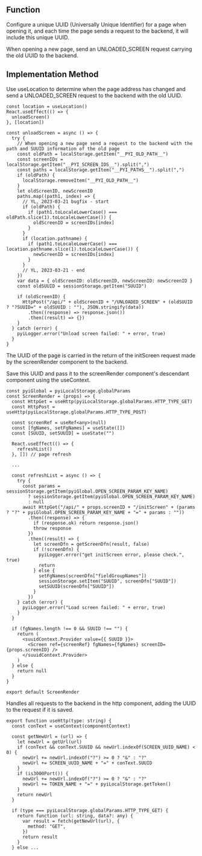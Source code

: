 ## Function

Configure a unique UUID (Universally Unique Identifier) for a page when
opening it, and each time the page sends a request to the backend, it will
include this unique UUID.

When opening a new page, send an UNLOADED_SCREEN request carrying the old UUID
to the backend.

## Implementation Method

Use useLocation to determine when the page address has changed and send a
UNLOADED_SCREEN request to the backend with the old UUID.

    
    
    const location = useLocation()
    React.useEffect(() => {
      unloadScreen()
    }, [location])
    
    const unloadScreen = async () => {
      try {
        // When opening a new page send a request to the backend with the path and SUUID information of the old page
        const oldPath = localStorage.getItem("__PYI_OLD_PATH__")
        const screenIDs = localStorage.getItem("__PYI_SCREEN_IDS__").split(",")
        const paths = localStorage.getItem("__PYI_PATHS__").split(",")
        if (oldPath) {
          localStorage.removeItem("__PYI_OLD_PATH__")
        }
        let oldScreenID, newScreenID
        paths.map((path1, index) => {
          // YL, 2023-03-21 bugfix - start
          if (oldPath) {
            if (path1.toLocaleLowerCase() === oldPath.slice(1).toLocaleLowerCase()) {
              oldScreenID = screenIDs[index]
            }
          }
          if (location.pathname) {
            if (path1.toLocaleLowerCase() === location.pathname.slice(1).toLocaleLowerCase()) {
              newScreenID = screenIDs[index]
            }
          }
          // YL, 2023-03-21 - end
        })
        var data = { oldScreenID: oldScreenID, newScreenID: newScreenID }
        const oldSUUID = sessionStorage.getItem("SUUID")
    
        if (oldScreenID) {
          HttpPost("/api/" + oldScreenID + "/UNLOADED_SCREEN" + (oldSUUID ? "?SUUID=" + oldSUUID : ""), JSON.stringify(data))
            .then((response) => response.json())
            .then((result) => {})
        }
      } catch (error) {
        pyiLogger.error("Unload screen failed: " + error, true)
      }
    }
    

The UUID of the page is carried in the return of the initScreen request made
by the screenRender component to the backend.

Save this UUID and pass it to the screenRender component's descendant
component using the useContext.

    
    
    const pyiGlobal = pyiLocalStorage.globalParams
    const ScreenRender = (props) => {
      const HttpGet = useHttp(pyiLocalStorage.globalParams.HTTP_TYPE_GET)
      const HttpPost = useHttp(pyiLocalStorage.globalParams.HTTP_TYPE_POST)
    
      const screenRef = useRef<any>(null)
      const [fgNames, setFgNames] = useState([])
      const [SUUID, setSUUID] = useState("")
    
      React.useEffect(() => {
        refreshList()
      }, []) // page refresh
    
      ...
    
      const refreshList = async () => {
        try {
          const params = sessionStorage.getItem(pyiGlobal.OPEN_SCREEN_PARAM_KEY_NAME)
            ? sessionStorage.getItem(pyiGlobal.OPEN_SCREEN_PARAM_KEY_NAME)
            : null
          await HttpGet("/api/" + props.screenID + "/initScreen" + (params ? "?" + pyiGlobal.OPEN_SCREEN_PARAM_KEY_NAME + "=" + params : ""))
            .then((response) => {
              if (response.ok) return response.json()
              throw response
            })
            .then((result) => {
              let screenDfn = getScreenDfn(result, false)
              if (!screenDfn) {
                pyiLogger.error("get initScreen error, please check.", true)
                return
              } else {
                setFgNames(screenDfn["fieldGroupNames"])
                sessionStorage.setItem("SUUID", screenDfn["SUUID"])
                setSUUID(screenDfn["SUUID"])
              }
            })
        } catch (error) {
          pyiLogger.error("Load screen failed: " + error, true)
        }
      }
    
      if (fgNames.length !== 0 && SUUID !== "") {
        return (
          <suuidContext.Provider value={{ SUUID }}>
            <Screen ref={screenRef} fgNames={fgNames} screenID={props.screenID} />
          </suuidContext.Provider>
        )
      } else {
        return null
      }
    }
    
    export default ScreenRender
    

Handles all requests to the backend in the http component, adding the UUID to
the request if it is saved.

    
    
    export function useHttp(type: string) {
      const conText = useContext(componentContext)
    
      const getNewUrl = (url) => {
        let newUrl = getUrl(url)
        if (conText && conText.SUUID && newUrl.indexOf(SCREEN_UUID_NAME) < 0) {
          newUrl += newUrl.indexOf("?") >= 0 ? "&" : "?"
          newUrl += SCREEN_UUID_NAME + "=" + conText.SUUID
        }
        if (is3000Port()) {
          newUrl += newUrl.indexOf("?") >= 0 ? "&" : "?"
          newUrl += TOKEN_NAME + "=" + pyiLocalStorage.getToken()
        }
        return newUrl
      }
    
      if (type === pyiLocalStorage.globalParams.HTTP_TYPE_GET) {
        return function (url: string, data?: any) {
          var result = fetch(getNewUrl(url), {
            method: "GET",
          })
          return result
        }
      } else ...
    

